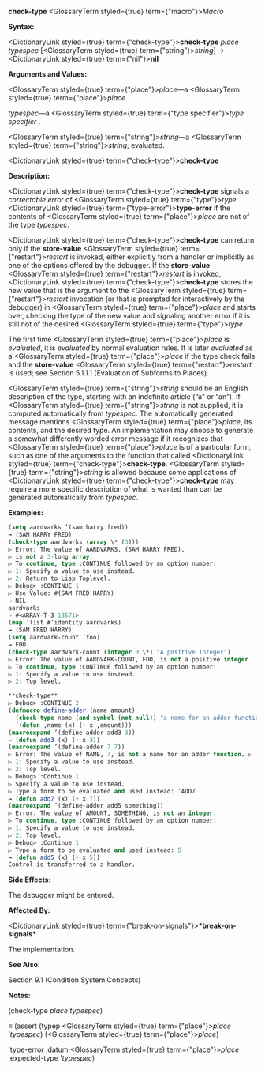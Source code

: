 **check-type** <GlossaryTerm styled={true} term={"macro"}><i>Macro</i></GlossaryTerm> 



**Syntax:** 



<DictionaryLink styled={true} term={"check-type"}><b>check-type</b></DictionaryLink> *place typespec* [<GlossaryTerm styled={true} term={"string"}><i>string</i></GlossaryTerm>] → <DictionaryLink styled={true} term={"nil"}><b>nil</b></DictionaryLink> 



**Arguments and Values:** 



<GlossaryTerm styled={true} term={"place"}><i>place</i></GlossaryTerm>—a <GlossaryTerm styled={true} term={"place"}><i>place</i></GlossaryTerm>. 



*typespec*—a <GlossaryTerm styled={true} term={"type specifier"}><i>type specifier</i></GlossaryTerm> . 



<GlossaryTerm styled={true} term={"string"}><i>string</i></GlossaryTerm>—a <GlossaryTerm styled={true} term={"string"}><i>string</i></GlossaryTerm>; evaluated. 







 



 



<DictionaryLink styled={true} term={"check-type"}><b>check-type</b></DictionaryLink> 



**Description:** 



<DictionaryLink styled={true} term={"check-type"}><b>check-type</b></DictionaryLink> signals a *correctable error* of <GlossaryTerm styled={true} term={"type"}><i>type</i></GlossaryTerm> <DictionaryLink styled={true} term={"type-error"}><b>type-error</b></DictionaryLink> if the contents of <GlossaryTerm styled={true} term={"place"}><i>place</i></GlossaryTerm> are not of the type *typespec*. 



<DictionaryLink styled={true} term={"check-type"}><b>check-type</b></DictionaryLink> can return only if the **store-value** <GlossaryTerm styled={true} term={"restart"}><i>restart</i></GlossaryTerm> is invoked, either explicitly from a handler or implicitly as one of the options offered by the debugger. If the **store-value** <GlossaryTerm styled={true} term={"restart"}><i>restart</i></GlossaryTerm> is invoked, <DictionaryLink styled={true} term={"check-type"}><b>check-type</b></DictionaryLink> stores the new value that is the argument to the <GlossaryTerm styled={true} term={"restart"}><i>restart</i></GlossaryTerm> invocation (or that is prompted for interactively by the debugger) in <GlossaryTerm styled={true} term={"place"}><i>place</i></GlossaryTerm> and starts over, checking the type of the new value and signaling another error if it is still not of the desired <GlossaryTerm styled={true} term={"type"}><i>type</i></GlossaryTerm>. 



The first time <GlossaryTerm styled={true} term={"place"}><i>place</i></GlossaryTerm> is *evaluated*, it is *evaluated* by normal evaluation rules. It is later *evaluated* as a <GlossaryTerm styled={true} term={"place"}><i>place</i></GlossaryTerm> if the type check fails and the **store-value** <GlossaryTerm styled={true} term={"restart"}><i>restart</i></GlossaryTerm> is used; see Section 5.1.1.1 (Evaluation of Subforms to Places). 



<GlossaryTerm styled={true} term={"string"}><i>string</i></GlossaryTerm> should be an English description of the type, starting with an indefinite article (“a” or “an”). If <GlossaryTerm styled={true} term={"string"}><i>string</i></GlossaryTerm> is not supplied, it is computed automatically from *typespec*. The automatically generated message mentions <GlossaryTerm styled={true} term={"place"}><i>place</i></GlossaryTerm>, its contents, and the desired type. An implementation may choose to generate a somewhat differently worded error message if it recognizes that <GlossaryTerm styled={true} term={"place"}><i>place</i></GlossaryTerm> is of a particular form, such as one of the arguments to the function that called <DictionaryLink styled={true} term={"check-type"}><b>check-type</b></DictionaryLink>. <GlossaryTerm styled={true} term={"string"}><i>string</i></GlossaryTerm> is allowed because some applications of <DictionaryLink styled={true} term={"check-type"}><b>check-type</b></DictionaryLink> may require a more specific description of what is wanted than can be generated automatically from *typespec*. 



**Examples:**
```lisp
(setq aardvarks ’(sam harry fred)) 
→ (SAM HARRY FRED) 
(check-type aardvarks (array \* (3))) 
▷ Error: The value of AARDVARKS, (SAM HARRY FRED), 
▷ is not a 3-long array. 
▷ To continue, type :CONTINUE followed by an option number: 
▷ 1: Specify a value to use instead. 
▷ 2: Return to Lisp Toplevel. 
▷ Debug> :CONTINUE 1 
▷ Use Value: #(SAM FRED HARRY) 
→ NIL 
aardvarks 
→ #<ARRAY-T-3 13571> 
(map ’list #’identity aardvarks) 
→ (SAM FRED HARRY) 
(setq aardvark-count ’foo) 
→ FOO 
(check-type aardvark-count (integer 0 \*) "A positive integer") 
▷ Error: The value of AARDVARK-COUNT, FOO, is not a positive integer. 
▷ To continue, type :CONTINUE followed by an option number: 
▷ 1: Specify a value to use instead. 
▷ 2: Top level. 

**check-type** 
▷ Debug> :CONTINUE 2 
(defmacro define-adder (name amount) 
  (check-type name (and symbol (not null)) "a name for an adder function") (check-type amount integer) 
  ‘(defun ,name (x) (+ x ,amount))) 
(macroexpand ’(define-adder add3 3)) 
→ (defun add3 (x) (+ x 3)) 
(macroexpand ’(define-adder 7 7)) 
▷ Error: The value of NAME, 7, is not a name for an adder function. ▷ To continue, type :CONTINUE followed by an option number: 
▷ 1: Specify a value to use instead. 
▷ 2: Top level. 
▷ Debug> :Continue 1 
▷ Specify a value to use instead. 
▷ Type a form to be evaluated and used instead: ’ADD7 
→ (defun add7 (x) (+ x 7)) 
(macroexpand ’(define-adder add5 something)) 
▷ Error: The value of AMOUNT, SOMETHING, is not an integer. 
▷ To continue, type :CONTINUE followed by an option number: 
▷ 1: Specify a value to use instead. 
▷ 2: Top level. 
▷ Debug> :Continue 1 
▷ Type a form to be evaluated and used instead: 5 
→ (defun add5 (x) (+ x 5)) 
Control is transferred to a handler. 
```
**Side Effects:** 



The debugger might be entered. 



**Affected By:** 



<DictionaryLink styled={true} term={"break-on-signals"}><b>\*break-on-signals\*</b></DictionaryLink> 



The implementation. 



**See Also:** 



Section 9.1 (Condition System Concepts) 



**Notes:** 



(check-type *place typespec*) 







 



 



*≡* (assert (typep <GlossaryTerm styled={true} term={"place"}><i>place</i></GlossaryTerm> ’*typespec*) (<GlossaryTerm styled={true} term={"place"}><i>place</i></GlossaryTerm>) 



’type-error :datum <GlossaryTerm styled={true} term={"place"}><i>place</i></GlossaryTerm> :expected-type ’*typespec*) 



